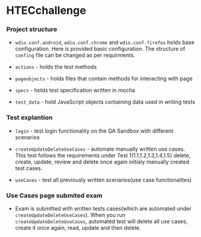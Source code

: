 # HTECchallenge

### Project structure
- `wdio.conf.android`, `wdio.conf.chrome` and `wdio.conf.firefox` holds base configuration. Here is provided basic configuration. The structure of `confing` file can be changed as per requirments.

- `actions` - holds the test methods

- `pageobjects` - holds files that contain methods for interacting with page

- `specs` - holds test specification written in mocha

- `test_data` - hold JavaScript objects containing data used in writing tests

### Test explantion
- `login` - test login functionality on the QA Sandbox with different  scenarios

- `createUpdateDeleteUseCases` - automate manually written use cases. This test follows the requirements under Test 1(1.1,1.2,1.3,1.4,1.5) delete, create, update, review and delete once again initialy manually created test cases.

- `useCases` - test all previously written scenarios(use case functionalites)

### Use Cases page submited exam
- Exam is submitted  with written tests cases(which are automated under `createUpdateDeleteUseCases`). When you run `createUpdateDeleteUseCases`, automated test will delete all use cases, create it once again, read, update and then delete.
